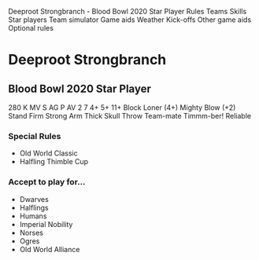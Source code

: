 ﻿
Deeproot Strongbranch - Blood Bowl 2020 Star Player
Rules
Teams
Skills
Star players
Team simulator
Game aids
Weather
Kick-offs
Other game aids
Optional rules
# Deeproot Strongbranch
## Blood Bowl 2020 Star Player
280 K
MV
S
AG
P
AV
2
7
4+
5+
11+
Block
Loner (4+)
Mighty Blow (+2)
Stand Firm
Strong Arm
Thick Skull
Throw Team-mate
Timmm-ber!
Reliable
### Special Rules
* Old World Classic
* Halfling Thimble Cup
### Accept to play for...
* Dwarves
* Halflings
* Humans
* Imperial Nobility
* Norses
* Ogres
* Old World Alliance